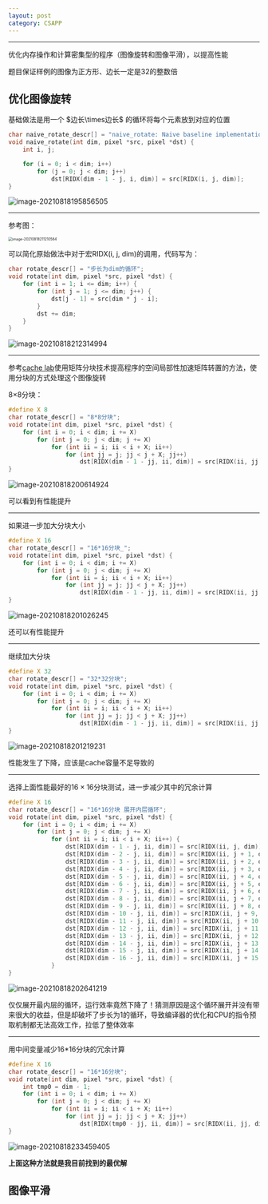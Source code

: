 ```yaml
---
layout: post 
category: CSAPP 
---
```

---

优化内存操作和计算密集型的程序（图像旋转和图像平滑），以提高性能

题目保证样例的图像为正方形、边长一定是32的整数倍

## 优化图像旋转

基础做法是用一个 $边长\times边长$ 的循环将每个元素放到对应的位置

```c
char naive_rotate_descr[] = "naive_rotate: Naive baseline implementation";
void naive_rotate(int dim, pixel *src, pixel *dst) {
    int i, j;

    for (i = 0; i < dim; i++)
        for (j = 0; j < dim; j++)
            dst[RIDX(dim - 1 - j, i, dim)] = src[RIDX(i, j, dim)];
}
```

![image-20210818195856505](../../www/assets/pic/image-20210818195856505.png)

---

参考图：

<img src="../../www/assets/pic/image-20210818211210564.png" alt="image-20210818211210564" style="zoom: 50%;" />

可以简化原始做法中对于宏RIDX(i, j, dim)的调用，代码写为：

```c
char rotate_descr[] = "步长为dim的循环";
void rotate(int dim, pixel *src, pixel *dst) {
    for (int i = 1; i <= dim; i++) {
        for (int j = 1; j <= dim; j++) {
            dst[j - 1] = src[dim * j - i];
        }
        dst += dim;
    }
}
```

![image-20210818212314994](../../www/assets/pic/image-20210818212314994.png)

---

参考[cache lab](https://j-xz.github.io/www/cache-lab.html)使用矩阵分块技术提高程序的空间局部性加速矩阵转置的方法，使用分块的方式处理这个图像旋转

8$\times$8分块：

```c
#define X 8
char rotate_descr[] = "8*8分块";
void rotate(int dim, pixel *src, pixel *dst) {
    for (int i = 0; i < dim; i += X)
        for (int j = 0; j < dim; j += X)
            for (int ii = i; ii < i + X; ii++)
                for (int jj = j; jj < j + X; jj++)
                    dst[RIDX(dim - 1 - jj, ii, dim)] = src[RIDX(ii, jj, dim)];
}
```

![image-20210818200614924](../../www/assets/pic/image-20210818200614924.png)

可以看到有性能提升

---

如果进一步加大分块大小

```c
#define X 16
char rotate_descr[] = "16*16分块_";
void rotate(int dim, pixel *src, pixel *dst) {
    for (int i = 0; i < dim; i += X)
        for (int j = 0; j < dim; j += X)
            for (int ii = i; ii < i + X; ii++)
                for (int jj = j; jj < j + X; jj++)
                    dst[RIDX(dim - 1 - jj, ii, dim)] = src[RIDX(ii, jj, dim)];
}
```

![image-20210818201026245](../../www/assets/pic/image-20210818201026245.png)

还可以有性能提升

---

继续加大分块

```c
#define X 32
char rotate_descr[] = "32*32分块";
void rotate(int dim, pixel *src, pixel *dst) {
    for (int i = 0; i < dim; i += X)
        for (int j = 0; j < dim; j += X)
            for (int ii = i; ii < i + X; ii++)
                for (int jj = j; jj < j + X; jj++)
                    dst[RIDX(dim - 1 - jj, ii, dim)] = src[RIDX(ii, jj, dim)];
}
```

![image-20210818201219231](../../www/assets/pic/image-20210818201219231.png)

性能发生了下降，应该是cache容量不足导致的

---

选择上面性能最好的$16\times 16$分块测试，进一步减少其中的冗余计算

```c
#define X 16
char rotate_descr[] = "16*16分块 展开内层循环";
void rotate(int dim, pixel *src, pixel *dst) {
    for (int i = 0; i < dim; i += X)
        for (int j = 0; j < dim; j += X)
            for (int ii = i; ii < i + X; ii++) {
                dst[RIDX(dim - 1 - j, ii, dim)] = src[RIDX(ii, j, dim)];
                dst[RIDX(dim - 2 - j, ii, dim)] = src[RIDX(ii, j + 1, dim)];
                dst[RIDX(dim - 3 - j, ii, dim)] = src[RIDX(ii, j + 2, dim)];
                dst[RIDX(dim - 4 - j, ii, dim)] = src[RIDX(ii, j + 3, dim)];
                dst[RIDX(dim - 5 - j, ii, dim)] = src[RIDX(ii, j + 4, dim)];
                dst[RIDX(dim - 6 - j, ii, dim)] = src[RIDX(ii, j + 5, dim)];
                dst[RIDX(dim - 7 - j, ii, dim)] = src[RIDX(ii, j + 6, dim)];
                dst[RIDX(dim - 8 - j, ii, dim)] = src[RIDX(ii, j + 7, dim)];
                dst[RIDX(dim - 9 - j, ii, dim)] = src[RIDX(ii, j + 8, dim)];
                dst[RIDX(dim - 10 - j, ii, dim)] = src[RIDX(ii, j + 9, dim)];
                dst[RIDX(dim - 11 - j, ii, dim)] = src[RIDX(ii, j + 10, dim)];
                dst[RIDX(dim - 12 - j, ii, dim)] = src[RIDX(ii, j + 11, dim)];
                dst[RIDX(dim - 13 - j, ii, dim)] = src[RIDX(ii, j + 12, dim)];
                dst[RIDX(dim - 14 - j, ii, dim)] = src[RIDX(ii, j + 13, dim)];
                dst[RIDX(dim - 15 - j, ii, dim)] = src[RIDX(ii, j + 14, dim)];
                dst[RIDX(dim - 16 - j, ii, dim)] = src[RIDX(ii, j + 15, dim)];
            }
}
```

![image-20210818202641219](../../www/assets/pic/image-20210818202641219.png)

仅仅展开最内层的循环，运行效率竟然下降了！猜测原因是这个循环展开并没有带来很大的收益，但是却破坏了步长为1的循环，导致编译器的优化和CPU的指令预取机制都无法高效工作，拉低了整体效率

---

用中间变量减少16*16分块的冗余计算

```c
#define X 16
char rotate_descr[] = "16*16分块";
void rotate(int dim, pixel *src, pixel *dst) {
    int tmp0 = dim - 1;
    for (int i = 0; i < dim; i += X)
        for (int j = 0; j < dim; j += X)
            for (int ii = i; ii < i + X; ii++)
                for (int jj = j; jj < j + X; jj++)
                    dst[RIDX(tmp0 - jj, ii, dim)] = src[RIDX(ii, jj, dim)];
}
```

![image-20210818233459405](../../www/assets/pic/image-20210818233459405.png)

**上面这种方法就是我目前找到的最优解**

## 图像平滑